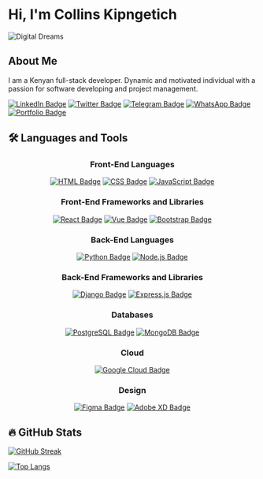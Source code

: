 # Hi, I'm Collins Kipngetich

![Digital Dreams](https://images.freeimages.com/images/large-previews/f94/digital-dreams-1155914.jpg)

## About Me
I am a Kenyan full-stack developer. Dynamic and motivated individual with a passion for software developing and project management.

[![LinkedIn Badge](https://img.shields.io/badge/-LinkedIn-blue?style=flat&logo=Linkedin&logoColor=white)](https://www.linkedin.com/in/collins-kipngetich-5415322a1/)
[![Twitter Badge](https://img.shields.io/badge/-Twitter-blue?style=flat&logo=Twitter&logoColor=white)](https://CollinsKip69161)
[![Telegram Badge](https://img.shields.io/badge/-Telegram-blue?style=flat&logo=Telegram&logoColor=white)](https://t.me/YOUR-TELEGRAM-USERNAME)
[![WhatsApp Badge](https://img.shields.io/badge/-WhatsApp-green?style=flat&logo=WhatsApp&logoColor=white)](https://wa.me/YOUR-WHATSAPP-NUMBER)
[![Portfolio Badge](https://img.shields.io/badge/-Portfolio-blue?style=flat&logo=Internet-Explorer&logoColor=white)](https://YOUR-PORTFOLIO-URL)

## 🛠️ Languages and Tools

<div align="center">

### Front-End Languages
[![HTML Badge](https://img.shields.io/badge/-HTML-orange?style=flat&logo=HTML5&logoColor=white)](https://developer.mozilla.org/en-US/docs/Web/HTML)
[![CSS Badge](https://img.shields.io/badge/-CSS-blue?style=flat&logo=CSS3&logoColor=white)](https://developer.mozilla.org/en-US/docs/Web/CSS)
[![JavaScript Badge](https://img.shields.io/badge/-JavaScript-yellow?style=flat&logo=JavaScript&logoColor=white)](https://developer.mozilla.org/en-US/docs/Web/JavaScript)

### Front-End Frameworks and Libraries
[![React Badge](https://img.shields.io/badge/-React-blue?style=flat&logo=React&logoColor=white)](https://reactjs.org/)
[![Vue Badge](https://img.shields.io/badge/-Vue.js-green?style=flat&logo=Vue.js&logoColor=white)](https://vuejs.org/)
[![Bootstrap Badge](https://img.shields.io/badge/-Bootstrap-purple?style=flat&logo=Bootstrap&logoColor=white)](https://getbootstrap.com/)

### Back-End Languages
[![Python Badge](https://img.shields.io/badge/-Python-blue?style=flat&logo=Python&logoColor=white)](https://www.python.org/)
[![Node.js Badge](https://img.shields.io/badge/-Node.js-green?style=flat&logo=Node.js&logoColor=white)](https://nodejs.org/)

### Back-End Frameworks and Libraries
[![Django Badge](https://img.shields.io/badge/-Django-green?style=flat&logo=Django&logoColor=white)](https://www.djangoproject.com/)
[![Express.js Badge](https://img.shields.io/badge/-Express.js-black?style=flat&logo=Express&logoColor=white)](https://expressjs.com/)

### Databases
[![PostgreSQL Badge](https://img.shields.io/badge/-PostgreSQL-blue?style=flat&logo=PostgreSQL&logoColor=white)](https://www.postgresql.org/)
[![MongoDB Badge](https://img.shields.io/badge/-MongoDB-green?style=flat&logo=MongoDB&logoColor=white)](https://www.mongodb.com/)

### Cloud
[![Google Cloud Badge](https://img.shields.io/badge/-Google_Cloud-blue?style=flat&logo=GoogleCloud&logoColor=white)](https://cloud.google.com/)

### Design
[![Figma Badge](https://img.shields.io/badge/-Figma-blue?style=flat&logo=Figma&logoColor=white)](https://www.figma.com/)
[![Adobe XD Badge](https://img.shields.io/badge/-Adobe_XD-purple?style=flat&logo=AdobeXD&logoColor=white)](https://www.adobe.com/products/xd.html)

</div>

## 🔥 GitHub Stats

[![GitHub Streak](https://github-readme-streak-stats.herokuapp.com/?user=COLLINSKIPNGETICH)](https://git.io/streak-stats)

[![Top Langs](https://github-readme-stats.vercel.app/api/top-langs/?username=COLLINSKIPNGETICH&layout=compact)](https://github.com/anuraghazra/github-readme-stats)

